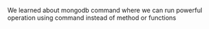 We learned about mongodb command where we can run powerful operation using command instead of method or functions